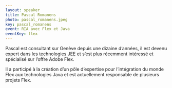 ```yaml
---
layout: speaker
title: Pascal Romanens
photo: pascal_romanens.jpeg
key: pascal_romanens
event: RIA avec Flex et Java
eventKey: flex
---
```


Pascal est consultant sur Genève depuis une dizaine d’années, il est devenu expert dans les technologies JEE et s’est plus récemment intéressé et spécialisé sur l’offre Adobe Flex.

Il a participé à la création d’un pôle d’expertise pour l’intégration du monde Flex aux technologies Java et est actuellement responsable de plusieurs projets Flex.
